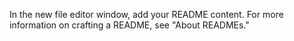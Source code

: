 In the new file editor window, add your README content. For more information on crafting a README, see "About READMEs."
